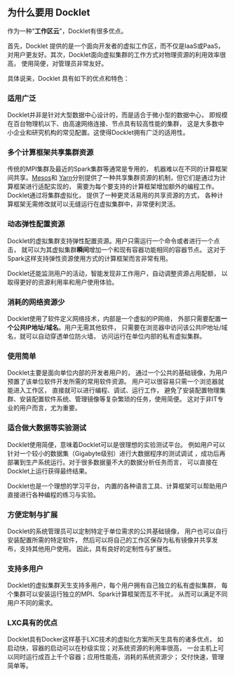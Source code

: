 ## 为什么要用 Docklet ##

作为一种“**工作区云**"，Docklet有很多优点。

首先，Docklet 提供的是一个面向开发者的虚拟工作区，而不仅是IaaS或PaaS，
对用户更友好。其次，Docklet面向虚拟集群的工作方式对物理资源的利用效率很高，
使用简便，对管理员非常友好。

具体说来，Docklet 具有如下的优点和特色：

### 适用广泛 ###

Docklet并非是针对大型数据中心设计的，而是适合于微小型的数据中心，
即规模在百台物理机以下、由高速网络连接、节点具有较高性能的集群，
这是大多数中小企业和研究机构的常见配置。这使得Docklet拥有广泛的适用性。

### 多个计算框架共享集群资源 ###

传统的MPI集群及最近的Spark集群等通常是专用的，
机器难以在不同的计算框架间共享。[Mesos](http://mesos.apache.org)和
[Yarn](https://hadoop.apache.org/docs/current/hadoop-yarn/hadoop-yarn-site/YARN.html)分别提供了一种共享集群资源的机制，但它们是通过为计算框架进行适配实现的，
需要为每个要支持的计算框架增加额外的编程工作。Docklet通过将集群虚拟化，
提供了一种更灵活易用的共享资源的方式，
各种计算框架无需修改就可以无缝运行在虚拟集群中，非常便利灵活。

### 动态弹性配置资源 ###

Docklet的虚拟集群支持弹性配置资源。用户只需运行一个命令或者进行一个点击，
就可以为其虚拟集群**瞬间**增加一个和现有容器功能相同的容器节点。
这对于Spark这样支持弹性资源使用方式的计算框架而言非常有用。

Docklet还能监测用户的活动，智能发现非工作用户，自动调整资源占用配额，
以取得更好的资源利用率和用户使用体验。

### 消耗的网络资源少 ###

Docklet使用了软件定义网络技术，内部是一个虚拟的IP网络，
外部只需要配置**一个公共IP地址/域名**。用户无需其他软件，
只需要在浏览器中访问该公共IP地址/域名，就可以自动穿透单位防火墙，
访问运行在单位内部的私有虚拟集群。

### 使用简单 ###

Docklet主要是面向单位内部的开发者用户的，
通过一个公共的基础镜像，为用户预置了该单位软件开发所需的常用软件资源。
用户可以很容易只需一个浏览器就能进入工作区，
直接就可以进行编程、调试、运行工作，
避免了安装配置物理集群、安装配置软件系统、管理镜像等复杂繁琐的任务，使用简便。
这对于非IT专业的用户而言，尤为重要。

### 适合做大数据等实验测试 ###

Docklet使用简便，意味着Docklet可以是很理想的实验测试平台。
例如用户可以针对一个较小的数据集（Gigabyte级别）进行大数据程序的测试调试
，成功后再部署到生产系统运行。对于很多数据量不大的数据分析任务而言，
可以直接在Docklet上运行获得最终结果。

Docklet也是一个理想的学习平台，
内置的各种语言工具、计算框架可以帮助用户直接进行各种编程的练习与实验。

### 方便定制与扩展 ###

Docklet的系统管理员可以定制特定于单位需求的公共基础镜像，
用户也可以自行安装配置所需的特定软件，
然后可以将自己的工作区保存为私有镜像并共享发布，支持其他用户使用。
因此，具有良好的定制性与扩展性。

### 支持多用户 ###

Docklet的虚拟集群天生支持多用户，每个用户拥有自己独立的私有虚拟集群，
每个集群可以安装运行独立的MPI、Spark计算框架而互不干扰，
从而可以满足不同用户不同的需求。

### LXC具有的优点 ###

Docklet具有Docker这样基于LXC技术的虚拟化方案所天生具有的诸多优点，
如启动快，容器的启动可以在秒级实现；对系统资源的利用率很高，
一台主机上可以同时运行成百上千个容器；应用性能高，消耗的系统资源少；
交付快速，管理简单等。
